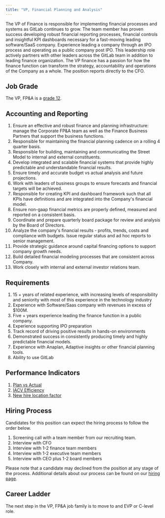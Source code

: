 ```yaml
---
title: "VP, Financial Planning and Analysis"
---
```


The VP of Finance is responsible for implementing financial processes and systems as GitLab continues to grow. The team member has proven success developing robust financial reporting processes, financial controls and insightful KPI dashboards necessary for a fast-moving leading software/SaaS company. Experience leading a company through an IPO process and operating as a public company post IPO. This leadership role actively partners with other leaders across the GitLab team in addition to leading finance organization. The VP finance has a passion for how the finance function can transform the strategy, accountability and operations of the Company as a whole. The position reports directly to the CFO.

## Job Grade

The VP, FP&A is a [grade 12](https://about.gitlab.com/handbook/total-rewards/compensation/compensation-calculator/#gitlab-job-grades).

## Accounting and Reporting

1. Ensure an effective and robust finance and planning infrastructure: manage the Corporate FP&A team as well as the Finance Business Partners that support the business functions.
1. Responsible for maintaining the financial planning cadence on a rolling 4 quarter basis.
1. Responsible for building, maintaining and communicating the Street Model to internal and external constituents.
1. Develop integrated and scalable financial systems that provide highly predictable and understandable financial results.
1. Ensure timely and accurate budget vs actual analysis and future projections.
1. Work with leaders of business groups to ensure forecasts and financial targets will be achieved.
1. Responsible for creating KPI and dashboard framework such that all KPIs have definitions and are integrated into the Company's financial model.
1. Ensure non-gaap financial metrics are properly defined, measured and reported on a consistent basis.
1. Coordinate and prepare quarterly board package for review and analysis by the Board of Directors.
1. Analyze the company's financial results - profits, trends, costs and compliance with budgets. Issue regular status and ad hoc reports to senior management.
1. Provide strategic guidance around capital financing options to support company growth needs.
1. Build detailed financial modeling processes that are consistent across Company.
1. Work closely with internal and external investor relations team.

## Requirements

1. 15 + years of related experience, with increasing levels of responsibility and seniority with most of this experience in the technology industry
1. Experience with Software/Saas company with revenues in excess of $100M.
1. Five + years experience leading the finance function in a public company.
1. Experience supporting IPO preparation
1. Track record of driving positive results in hands-on environments
1. Demonstrated success in consistently producing timely and highly predictable financial models.
1. Experience with Anaplan, Adaptive insights or other financial planning tools.
1. Ability to use GitLab

## Performance Indicators

1. [Plan vs Actual](https://about.gitlab.com/handbook/finance/financial-planning-and-analysis/#plan-vs-actual)
1. [IACV Efficiency](https://about.gitlab.com/handbook/sales/#iacv-efficiency-ratio)
1. [New hire location factor](/#new-hire-location-factor)

## Hiring Process

Candidates for this position can expect the hiring process to follow the order below.

1. Screening call with a team member from our recruiting team.
1. Interview with CFO
1. Interview with 1-2 finance team members
1. Interview with 1-2 executive team members
1. Interview with CEO plus 1-2 board members

Please note that a candidate may declined from the position at any stage of the process.
Additional details about our process can be found on our [hiring page](https://about.gitlab.com/handbook/hiring/).

## Career Ladder

The next step in the VP, FP&A job family is to move to and EVP or C-level role.
